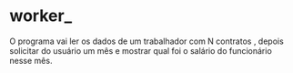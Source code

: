 # worker_
O programa vai ler os dados de um trabalhador com N contratos , depois solicitar do usuário um mês e mostrar qual foi o salário do funcionário nesse mês.
